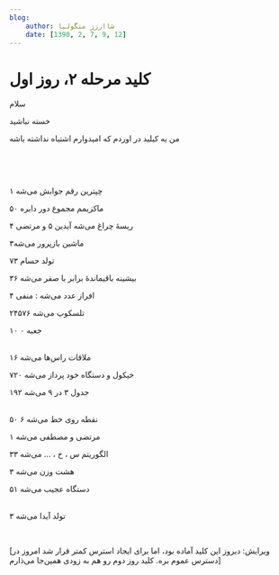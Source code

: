 ```yaml
---
blog:
    author: شااززز منگولیا
    date: [1390, 2, 7, 9, 12]
---
```

# کلید مرحله ۲، روز اول

<div class="cnt">
<p>سلام</p>
<p>خسته نباشید</p>
<p>من یه کیلید در اوردم که امیدوارم اشتباه نداشته باشه</p>
<p><br/></p>
<br/><p>چپترین رقم جوابش می‌شه ۱</p>
<p>ماکزیمم مجموع دور دایره ۵۰</p>
<p>ریسهٔ چراغ می‌شه آیدین ۵ و مرتضی‌ ۴</p>
<p>ماشین بازپرور می‌شه۳</p>
<p>تولد حسام ۷۳</p>
<p>بیشینه باقیماندهٔ برابر با صفر می‌شه ۳۶</p>
<p>افراز عدد می‌شه : منفی ۴<br/></p>
<p>تلسکوپ می‌شه ۲۴۵۷۶</p>
<p>۱۰ جعبه ۰</p>
<p><br/>ملاقات راس‌ها می‌شه ۱۶</p>
<p>خیکول و دستگاه خود پرداز می‌شه ۷۲۰</p>
<p>جدول ۳ در ۹ می‌شه ۱۹۲</p>
<p><br/>۵۰ نقطه روی خط می‌شه ۶</p>
<p>مرتضی‌ و مصطفی می‌شه ۱</p>
<p>الگوریتم س ، خ ، ... می‌شه ۳۳</p>
<p>هشت وزن می‌شه ۳</p>
<p>دستگاه عجیب می‌شه ۵۱</p>
<p><br/>تولد آیدا می‌شه ۳</p>
<p><br/></p><p>[ویرایش: دیروز این کلید آماده بود، اما برای ایجاد استرس کمتر قرار شد امروز در دسترس عموم بره. کلید روز دوم رو هم به زودی همین‌جا می‌ذارم]</p>
<p></p>
<p></p>
</div>
